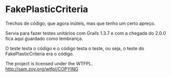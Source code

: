 FakePlasticCriteria
===================

Trechos de código, que agora inúteis, mas que tenho um certo apreço.

Servia para fazer testes unitários com Grails 1.3.7 e com a chegada do 2.0.0 fica aqui guardado como lembrança.

O teste testa o código e o código testa o teste, ou seja, o teste do FakePlasticCriteria era o código.

The project is licensed under the WTFPL.
http://sam.zoy.org/wtfpl/COPYING
